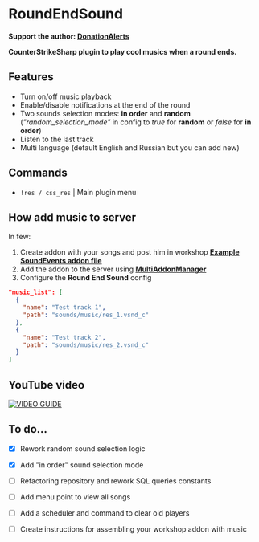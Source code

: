 # RoundEndSound

**Support the author: [DonationAlerts](https://www.donationalerts.com/r/gleb_khlebov)**

**CounterStrikeSharp plugin to play cool musics when a round ends.**

## Features
- Turn on/off music playback
- Enable/disable notifications at the end of the round
- Two sounds selection modes: **in order** and **random** (_"random_selection_mode"_ in config to _true_ for **random** or _false_ for **in order**)
- Listen to the last track
- Multi language (default English and Russian but you can add new)

## Commands
- `!res / css_res` | Main plugin menu

## How add music to server
In few:
1. Create addon with your songs and post him in workshop
   **[Example SoundEvents addon file](https://github.com/webpashtet/RoundEndSound/blob/main/workshop/soundevents_addon.vsndevts)**
2. Add the addon to the server using [**MultiAddonManager**](https://github.com/Source2ZE/MultiAddonManager)
3. Configure the **Round End Sound** config
```json
"music_list": [
  {
    "name": "Test track 1",
    "path": "sounds/music/res_1.vsnd_c"
  },
  {
    "name": "Test track 2",
    "path": "sounds/music/res_2.vsnd_c"
  }
]
```

## YouTube video
[![VIDEO GUIDE](https://img.youtube.com/vi/ui8idmJQdb0/0.jpg)](https://www.youtube.com/watch?v=ui8idmJQdb0)

## To do...
- [x] Rework random sound selection logic
- [x] Add "in order" sound selection mode
- [ ] Refactoring repository and rework SQL queries constants
- [ ] Add menu point to view all songs
- [ ] Аdd a scheduler and command to clear old players
- [ ] Create instructions for assembling your workshop addon with music



